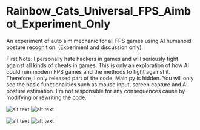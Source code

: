 # Rainbow_Cats_Universal_FPS_Aimbot_Experiment_Only
An experiment of auto aim mechanic for all FPS games using AI humanoid posture recognition. (Experiment and discussion only)

First Note: 
I personally hate hackers in games and will seriously fight against all kinds of cheats in games. This is only an exploration of how AI could ruin modern FPS games and the methods to fight against it. Therefore, I only released part of the code. Main.py is hidden. You will only see the basic functionalities such as mouse input, screen capture and AI posture estimation. I'm not responsible for any consequences cause by modifying or rewriting the code.

![alt text](https://github.com/UxxHans/Rainbow_Cats_Universal_FPS_Aimbot_Experiment_Only/blob/main/Introduction/Demostration%2001.gif)
![alt text](https://github.com/UxxHans/Rainbow_Cats_Universal_FPS_Aimbot_Experiment_Only/blob/main/Introduction/Demostration%2002.gif)

![alt text](https://github.com/UxxHans/Rainbow_Cats_Universal_FPS_Aimbot_Experiment_Only/blob/main/Introduction/Demostration%2003.gif)
![alt text](https://github.com/UxxHans/Rainbow_Cats_Universal_FPS_Aimbot_Experiment_Only/blob/main/Introduction/Landmarks.jpg)
